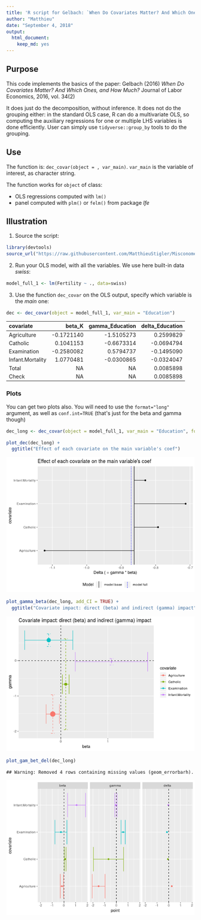 ```yaml
---
title: 'R script for Gelbach: `When Do Covariates Matter? And Which Ones, and How Much?`'
author: "Matthieu"
date: "September 4, 2018"
output:
  html_document:
    keep_md: yes
---
```




## Purpose

This code implements the basics of the paper: Gelbach (2016) *When Do Covariates Matter? And Which Ones, and How Much?* Journal of Labor Economics, 2016, vol. 34(2)

It does just do the decomposition, without inference. It does not do the grouping either: in the standard OLS case, R can do a multivariate OLS, so computing the auxiliary regressions for one or multiple LHS variables is done efficiently. User can simply use `tidyverse::group_by` tools to do the grouping. 


## Use

The function is: `dec_covar(object = , var_main)`. `var_main` is the variable of interest, as character string.

The function works for `object` of class:
 * OLS regressions computed with `lm()` 
 * panel computed with  `plm()` or `felm()` from package *lfe*


## Illustration


1) Source the script:


```r
library(devtools)
source_url("https://raw.githubusercontent.com/MatthieuStigler/Misconometrics/master/Gelbach_decompo/dec_covar.R")
```

2) Run your OLS model, with all the variables. We use here built-in data *swiss*:


```r
model_full_1 <- lm(Fertility ~ ., data=swiss)
```

3) Use the function `dec_covar` on the OLS output, specify which variable is the *main* one:


```r
dec <- dec_covar(object = model_full_1, var_main = "Education")
```




|covariate        |     beta_K| gamma_Education| delta_Education|
|:----------------|----------:|---------------:|---------------:|
|Agriculture      | -0.1721140|      -1.5105273|       0.2599829|
|Catholic         |  0.1041153|      -0.6673314|      -0.0694794|
|Examination      | -0.2580082|       0.5794737|      -0.1495090|
|Infant.Mortality |  1.0770481|      -0.0300865|      -0.0324047|
|Total            |         NA|              NA|       0.0085898|
|Check            |         NA|              NA|       0.0085898|

### Plots

You can get two plots also. You will need to use the `format="long"` argument, as well as `conf.int=TRUE` (that's just for the beta and gamma though)


```r
dec_long <- dec_covar(object = model_full_1, var_main = "Education", format = "long", add_coefs = TRUE, conf.int = TRUE)
```


```r
plot_dec(dec_long) +
  ggtitle("Effect of each covariate on the main variable's coef")
```

![](README_files/figure-html/plot_dec-1.png)<!-- -->


```r
plot_gamma_beta(dec_long, add_CI = TRUE) +
  ggtitle("Covariate impact: direct (beta) and indirect (gamma) impact")
```

![](README_files/figure-html/plot_gamma_beta-1.png)<!-- -->



```r
plot_gam_bet_del(dec_long)
```

```
## Warning: Removed 4 rows containing missing values (geom_errorbarh).
```

![](README_files/figure-html/plot_gam_bet_del-1.png)<!-- -->

